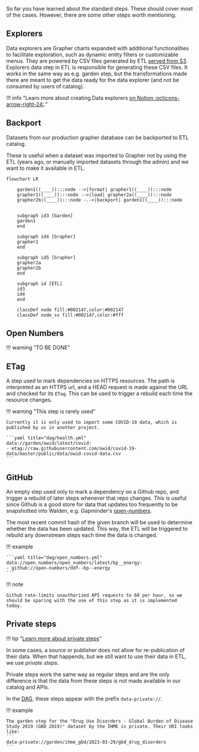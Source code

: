 So far you have learned about the standard steps. These should cover most of the cases. However, there are some other steps worth mentioning.

## Explorers

Data explorers are Grapher charts expanded with additional functionalities to facilitate exploration, such as dynamic entity filters or customizable menus. They are powered by CSV files generated by ETL [served from S3](https://dash.cloudflare.com/078fcdfed9955087315dd86792e71a7e/r2/default/buckets/owid-catalog). Explorers data step in ETL is responsible for generating these CSV files. It works in the same way as e.g. garden step, but the transformations made there are meant to get the data ready for the data explorer (and not be consumed by users of catalog).

!!! info "Learn more about creating Data explorers [on Notion :octicons-arrow-right-24:](https://www.notion.so/owid/Creating-Data-Explorers-cf47a5ef90f14c1fba8fc243aba79be7)."

## Backport

Datasets from our production grapher database can be backported to ETL catalog.

These is useful when a dataset was imported to Grapher not by using the ETL (years ago, or manually imported datasets through the admin) and we want to make it available in ETL.

```mermaid
flowchart LR

    garden1((____)):::node -->|format| grapher1((____)):::node
    grapher1((____)):::node -->|load| grapher2a((____)):::node
    grapher2b((____)):::node -.->|backport| garden1((____)):::node


    subgraph id3 [Garden]
    garden1
    end

    subgraph id4 [Grapher]
    grapher1
    end

    subgraph id5 [Grapher]
    grapher2a
    grapher2b
    end

    subgraph id [ETL]
    id3
    id4
    end

    classDef node fill:#002147,color:#002147
    classDef node_ss fill:#002147,color:#fff
```

## Open Numbers

!!! warning "TO BE DONE"

## ETag

A step used to mark dependencies on HTTPS resources. The path is interpreted as an HTTPS url, and a HEAD request is made against the URL and checked for its `ETag`. This can be used to trigger a rebuild each time the resource changes.

!!! warning "This step is rarely used"

    Currently it is only used to import some COVID-19 data, which is published by us in another project.

    ```yaml title="dag/health.yml"
    data://garden/owid/latest/covid:
    - etag://raw.githubusercontent.com/owid/covid-19-data/master/public/data/owid-covid-data.csv
    ```

## GitHub

An empty step used only to mark a dependency on a Github repo, and trigger a rebuild of later steps whenever that repo changes. This is useful since Github is a good store for data that updates too frequently to be snapshotted into Walden, e.g. Gapminder's [open-numbers](https://github.com/open-numbers/).

The most recent commit hash of the given branch will be used to determine whether the data has been updated. This way, the ETL will be triggered to rebuild any downstream steps each time the data is changed.

!!! example

    ```yaml title="dag/open_numbers.yml"
    data://open_numbers/open_numbers/latest/bp__energy:
    - github://open-numbers/ddf--bp--energy
    ```

!!! note

    Github rate-limits unauthorized API requests to 60 per hour, so we should be sparing with the use of this step as it is implemented today.

## Private steps

!!! tip "[Learn more about private steps](../../guides/private-import.md)"

In some cases, a source or publisher does not allow for re-publication of their data. When that happends, but we still want to use their data in ETL, we use _private steps_.

Private steps work the same way as regular steps and are the only difference is that the data from these steps is not made available in our catalog and APIs.

In the [DAG](../../design/dag.md), these steps appear with the prefix `data-private://`.

!!! example

    The garden step for the "Drug Use Disorders - Global Burden of Disease Study 2019 (GBD 2019)" dataset by the IHME is private. Their URI looks like:
    ```
    data-private://garden/ihme_gbd/2023-03-29/gbd_drug_disorders
    ```
